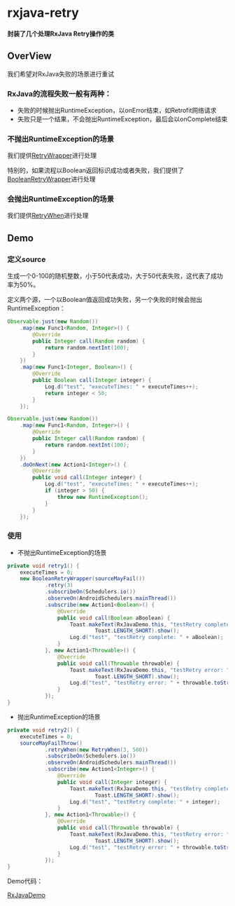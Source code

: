 # rxjava-retry

#### 封装了几个处理RxJava Retry操作的类

## OverView
我们希望对RxJava失败的场景进行重试

### RxJava的流程失败一般有两种：

- 失败的时候抛出RuntimeException，以onError结束，如Retrofit网络请求
- 失败只是一个结果，不会抛出RuntimeException，最后会以onComplete结束

### 不抛出RuntimeException的场景
我们提供[RetryWrapper](https://github.com/JeremyLiao/rxjava-retry/blob/master/rxjava-retry/app/src/main/java/com/jeremyliao/rxjava_retry/RetryWrapper.java)进行处理

特别的，如果流程以Boolean返回标识成功或者失败，我们提供了[BooleanRetryWrapper](https://github.com/JeremyLiao/rxjava-retry/blob/master/rxjava-retry/app/src/main/java/com/jeremyliao/rxjava_retry/BooleanRetryWrapper.java)进行处理

### 会抛出RuntimeException的场景
我们提供[RetryWhen](https://github.com/JeremyLiao/rxjava-retry/blob/master/rxjava-retry/app/src/main/java/com/jeremyliao/rxjava_retry/RetryWhen.java)进行处理

## Demo
### 定义source
生成一个0-100的随机整数，小于50代表成功，大于50代表失败，这代表了成功率为50%。

定义两个源，一个以Boolean值返回成功失败，另一个失败的时候会抛出RuntimeException：

```java
Observable.just(new Random())
    .map(new Func1<Random, Integer>() {
        @Override
        public Integer call(Random random) {
            return random.nextInt(100);
        }
    })
    .map(new Func1<Integer, Boolean>() {
        @Override
        public Boolean call(Integer integer) {
            Log.d("test", "executeTimes: " + executeTimes++);
            return integer < 50;
        }
    });
```

```java
Observable.just(new Random())
    .map(new Func1<Random, Integer>() {
        @Override
        public Integer call(Random random) {
            return random.nextInt(100);
        }
    })
    .doOnNext(new Action1<Integer>() {
        @Override
        public void call(Integer integer) {
            Log.d("test", "executeTimes: " + executeTimes++);
            if (integer > 50) {
                throw new RuntimeException();
            }
        }
    });
```
### 使用
- 不抛出RuntimeException的场景

```java
private void retry1() {
    executeTimes = 0;
    new BooleanRetryWrapper(sourceMayFail())
            .retry(3)
            .subscribeOn(Schedulers.io())
            .observeOn(AndroidSchedulers.mainThread())
            .subscribe(new Action1<Boolean>() {
                @Override
                public void call(Boolean aBoolean) {
                    Toast.makeText(RxJavaDemo.this, "testRetry complete: " + aBoolean,
                            Toast.LENGTH_SHORT).show();
                    Log.d("test", "testRetry complete: " + aBoolean);
                }
            }, new Action1<Throwable>() {
                @Override
                public void call(Throwable throwable) {
                    Toast.makeText(RxJavaDemo.this, "testRetry error: " + throwable.toString(),
                            Toast.LENGTH_SHORT).show();
                    Log.d("test", "testRetry error: " + throwable.toString());
                }
            });
}
```
- 抛出RuntimeException的场景

```java
private void retry2() {
    executeTimes = 0;
    sourceMayFailThrow()
            .retryWhen(new RetryWhen(3, 500))
            .subscribeOn(Schedulers.io())
            .observeOn(AndroidSchedulers.mainThread())
            .subscribe(new Action1<Integer>() {
                @Override
                public void call(Integer integer) {
                    Toast.makeText(RxJavaDemo.this, "testRetry complete: " + integer,
                            Toast.LENGTH_SHORT).show();
                    Log.d("test", "testRetry complete: " + integer);
                }
            }, new Action1<Throwable>() {
                @Override
                public void call(Throwable throwable) {
                    Toast.makeText(RxJavaDemo.this, "testRetry error: " + throwable.toString(),
                            Toast.LENGTH_SHORT).show();
                    Log.d("test", "testRetry error: " + throwable.toString());
                }
            });
}
```
Demo代码：

[RxJavaDemo](https://github.com/JeremyLiao/rxjava-retry/blob/master/rxjava-retry/app/src/main/java/com/jeremyliao/rxjava_retry/RxJavaDemo.java)

